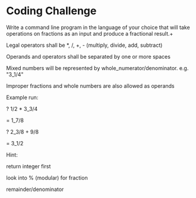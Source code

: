 # Coding Challenge
 
Write a command line program in the language of your choice that will take operations on fractions as an input and produce a fractional result.+

Legal operators shall be *, /, +, - (multiply, divide, add, subtract)

Operands and operators shall be separated by one or more spaces

Mixed numbers will be represented by whole_numerator/denominator. e.g. "3_1/4"

Improper fractions and whole numbers are also allowed as operands 

Example run:

? 1/2 * 3_3/4

= 1_7/8
 
? 2_3/8 + 9/8

 = 3_1/2

Hint:

return integer first

look into % (modular) for fraction

remainder/denominator